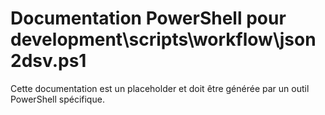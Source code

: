 # Documentation PowerShell pour development\scripts\workflow\json2dsv.ps1

Cette documentation est un placeholder et doit être générée par un outil PowerShell spécifique.
